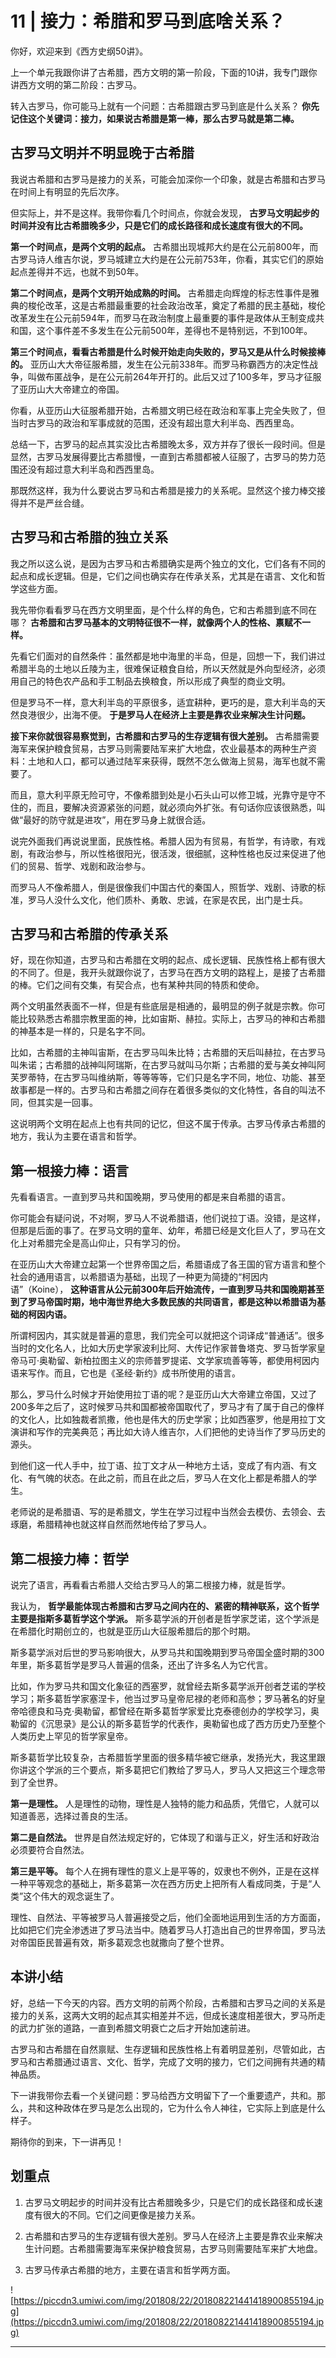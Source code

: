 # 11 | 接力：希腊和罗马到底啥关系？

你好，欢迎来到《西方史纲50讲》。

上一个单元我跟你讲了古希腊，西方文明的第一阶段，下面的10讲，我专门跟你讲西方文明的第二阶段：古罗马。

转入古罗马，你可能马上就有一个问题：古希腊跟古罗马到底是什么关系？ **你先记住这个关键词：接力，如果说古希腊是第一棒，那么古罗马就是第二棒。**

## 古罗马文明并不明显晚于古希腊

我说古希腊和古罗马是接力的关系，可能会加深你一个印象，就是古希腊和古罗马在时间上有明显的先后次序。

但实际上，并不是这样。我带你看几个时间点，你就会发现， **古罗马文明起步的时间并没有比古希腊晚多少，只是它们的成长路径和成长速度有很大的不同。**

 **第一个时间点，是两个文明的起点。** 古希腊出现城邦大约是在公元前800年，而古罗马诗人维吉尔说，罗马城建立大约是在公元前753年，你看，其实它们的原始起点差得并不远，也就不到50年。

 **第二个时间点，是两个文明开始成熟的时间。** 古希腊走向辉煌的标志性事件是雅典的梭伦改革，这是古希腊最重要的社会政治改革，奠定了希腊的民主基础，梭伦改革发生在公元前594年，而罗马在政治制度上最重要的事件是政体从王制变成共和国，这个事件差不多发生在公元前500年，差得也不是特别远，不到100年。

 **第三个时间点，看看古希腊是什么时候开始走向失败的，罗马又是从什么时候接棒的。** 亚历山大大帝征服希腊，发生在公元前338年。而罗马称霸西方的决定性战争，叫做布匿战争，是在公元前264年开打的。此后又过了100多年，罗马才征服了亚历山大大帝建立的帝国。

你看，从亚历山大征服希腊开始，古希腊文明已经在政治和军事上完全失败了，但当时古罗马的政治和军事成就的范围，还没有超出意大利半岛、西西里岛。

总结一下，古罗马的起点其实没比古希腊晚太多，双方并存了很长一段时间。但是显然，古罗马发展得要比古希腊慢，一直到古希腊都被人征服了，古罗马的势力范围还没有超过意大利半岛和西西里岛。

那既然这样，我为什么要说古罗马和古希腊是接力的关系呢。显然这个接力棒交接得并不是严丝合缝。

## 古罗马和古希腊的独立关系

我之所以这么说，是因为古罗马和古希腊确实是两个独立的文化，它们各有不同的起点和成长逻辑。但是，它们之间也确实存在传承关系，尤其是在语言、文化和哲学这些方面。

我先带你看看罗马在西方文明里面，是个什么样的角色，它和古希腊到底不同在哪？ **古希腊和古罗马基本的文明特征很不一样，就像两个人的性格、禀赋不一样。**

先看它们面对的自然条件：虽然都是地中海里的半岛，但是，回想一下，我们讲过希腊半岛的土地以丘陵为主，很难保证粮食自给，所以天然就是外向型经济，必须用自己的特色农产品和手工制品去换粮食，所以形成了典型的商业文明。

但是罗马不一样，意大利半岛的平原很多，适宜耕种，更巧的是，意大利半岛的天然良港很少，出海不便。 **于是罗马人在经济上主要是靠农业来解决生计问题。**

 **接下来你就很容易察觉到，古希腊和古罗马的生存逻辑有很大差别。** 古希腊需要海军来保护粮食贸易，古罗马则需要陆军来扩大地盘，农业最基本的两种生产资料：土地和人口，都可以通过陆军来获得，既然不怎么做海上贸易，海军也就不需要了。

而且，意大利平原无险可守，不像希腊到处是小石头山可以修卫城，光靠守是守不住的，而且，要解决资源紧张的问题，就必须向外扩张。有句话你应该很熟悉，叫做“最好的防守就是进攻”，用在罗马身上就很合适。

说完外面我们再说说里面，民族性格。希腊人因为有贸易，有哲学，有诗歌，有戏剧，有政治参与，所以性格很阳光，很活泼，很细腻，这种性格也反过来促进了他们的贸易、哲学、戏剧和政治参与。

而罗马人不像希腊人，倒是很像我们中国古代的秦国人，照哲学、戏剧、诗歌的标准，罗马人没什么文化，他们质朴、勇敢、忠诚，在家是农民，出门是士兵。

## 古罗马和古希腊的传承关系

好，现在你知道，古罗马和古希腊在文明的起点、成长逻辑、民族性格上都有很大的不同了。但是，我开头就跟你说了，古罗马在西方文明的路程上，是接了古希腊的棒。它们之间有交集，有契合点，也有某种共同的特质和使命。

两个文明虽然表面不一样，但是有些底层是相通的，最明显的例子就是宗教。你可能比较熟悉古希腊宗教里面的神，比如宙斯、赫拉。实际上，古罗马的神和古希腊的神基本是一样的，只是名字不同。

比如，古希腊的主神叫宙斯，在古罗马叫朱比特；古希腊的天后叫赫拉，在古罗马叫朱诺；古希腊的战神叫阿瑞斯，在古罗马就叫马尔斯；古希腊的爱与美女神叫阿芙罗蒂特，在古罗马叫维纳斯，等等等等，它们只是名字不同，地位、功能、甚至故事都是一样的。古罗马和古希腊之间存在着很多类似的文化特性，各自的叫法不同，但其实是一回事。

这说明两个文明在起点上也有共同的记忆，但这不属于传承。古罗马传承古希腊的地方，我认为主要在语言和哲学。

## 第一根接力棒：语言

先看看语言。一直到罗马共和国晚期，罗马使用的都是来自希腊的语言。

你可能会有疑问说，不对啊，罗马人不说希腊语，他们说拉丁语。没错，是这样，但那是后面的事了。在罗马文明的童年、幼年，希腊已经是文化巨人了，罗马在文化上对希腊完全是高山仰止，只有学习的份。

在亚历山大大帝建立起第一个世界帝国之后，希腊语成了各王国的官方语言和整个社会的通用语言，以希腊语为基础，出现了一种更为简捷的“柯因内语”（Koine）， **这种语言从公元前300年后开始流传，一直到罗马共和国晚期甚至到了罗马帝国时期，地中海世界绝大多数民族的共同语言，都是这种以希腊语为基础的柯因内语。**

所谓柯因内，其实就是普遍的意思，我们完全可以就把这个词译成“普通话”。很多当时的文化名人，比如大历史学家波利比阿、大传记作家普鲁塔克、罗马哲学家皇帝马可·奥勒留、新柏拉图主义的宗师普罗提诺、文学家琉善等等，都使用柯因内语来写作。而且，它也是《圣经·新约》成书所使用的语言。

那么，罗马什么时候才开始使用拉丁语的呢？是亚历山大大帝建立帝国，又过了200多年之后了，这时候罗马共和国都被帝国取代了，罗马才有了属于自己的像样的文化人，比如独裁者凯撒，他也是伟大的历史学家；比如西塞罗，他是用拉丁文演讲和写作的完美典范；再比如大诗人维吉尔，人们把他的史诗当作了罗马历史的源头。

到他们这一代人手中，拉丁语、拉丁文才从一种地方土话，变成了有内涵、有文化、有气魄的状态。在此之前，而且在此之后，罗马人在文化上都是希腊人的学生。

老师说的是希腊语、写的是希腊文，学生在学习过程中当然会去模仿、去领会、去琢磨，希腊精神也就这样自然而然地传给了罗马人。

## 第二根接力棒：哲学

说完了语言，再看看古希腊人交给古罗马人的第二根接力棒，就是哲学。

我认为， **哲学最能体现古希腊和古罗马之间内在的、紧密的精神联系，这个哲学主要是指斯多葛哲学这个学派。** 斯多葛学派的开创者是哲学家芝诺，这个学派是在希腊化时期创立的，也就是亚历山大征服希腊后的那个时期。

斯多葛学派对后世的罗马影响很大，从罗马共和国晚期到罗马帝国全盛时期的300年里，斯多葛哲学是罗马人普遍的信条，还出了许多名人为它代言。

比如，作为罗马共和国文化象征的西塞罗，就曾经去斯多葛学派开创者芝诺的学校学习；斯多葛哲学家塞涅卡，他当过罗马皇帝尼禄的老师和高参；罗马著名的好皇帝哈德良和马克·奥勒留，都曾经在斯多葛哲学家爱比克泰德创办的学校学习，奥勒留的《沉思录》是公认的斯多葛哲学的代表作，奥勒留也成了西方历史乃至整个人类历史上罕见的哲学家皇帝。

斯多葛哲学比较复杂，古希腊哲学里面的很多精华被它继承，发扬光大，我这里跟你讲这个学派的三个要点，斯多葛把它们教给了罗马人，罗马人又把这三个理念带到了全世界。

 **第一是理性。** 人是理性的动物，理性是人独特的能力和品质，凭借它，人就可以知道善恶，选择过善良的生活。

 **第二是自然法。** 世界是自然法规定好的，它体现了和谐与正义，好生活和好政治必须要符合自然法。

 **第三是平等。** 每个人在拥有理性的意义上是平等的，奴隶也不例外，正是在这样一种平等观念的基础上，斯多葛第一次在西方历史上把所有人看成同类，于是“人类”这个伟大的观念诞生了。

理性、自然法、平等被罗马人普遍接受之后，他们全面地运用到生活的方方面面，比如把它们完全渗透进了罗马法当中。随着罗马人打造出自己的世界帝国，罗马法对帝国臣民普遍有效，斯多葛观念也就撒向了整个世界。

## 本讲小结

好，总结一下今天的内容。西方文明的前两个阶段，古希腊和古罗马之间的关系是接力的关系，这两大文明的起点其实相差并不远，但成长速度相差很大，罗马所走的武力扩张的道路，一直到希腊文明衰亡之后才开始加速前进。

古罗马和古希腊在自然禀赋、生存逻辑和民族性格上有着明显差别，尽管如此，古罗马和古希腊通过语言、文化、哲学，完成了文明的接力，它们之间拥有共通的精神品质。

下一讲我带你去看一个关键问题：罗马给西方文明留下了一个重要遗产，共和。那么，共和这种政体在罗马是怎么出现的，它为什么令人神往，它实际上到底是什么样子。

期待你的到来，下一讲再见！

## 划重点

1. 古罗马文明起步的时间并没有比古希腊晚多少，只是它们的成长路径和成长速度有很大的不同。它们之间更像是接力关系。

2. 古希腊和古罗马的生存逻辑有很大差别。罗马人在经济上主要是靠农业来解决生计问题。古希腊需要海军来保护粮食贸易，古罗马则需要陆军来扩大地盘。

3. 古罗马传承古希腊的地方，主要在语言和哲学两方面。

![https://piccdn3.umiwi.com/img/201808/22/201808221441418900855194.jpg](https://piccdn3.umiwi.com/img/201808/22/201808221441418900855194.jpg)

---
